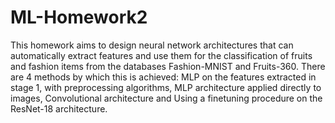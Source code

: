 # ML-Homework2
This homework aims to design neural network architectures that can automatically extract features and use them for the classification of fruits and fashion items from the databases Fashion-MNIST and Fruits-360. There are 4 methods by which this is achieved: MLP on the features extracted in stage 1, with preprocessing algorithms, MLP architecture applied directly to images, Convolutional architecture and Using a finetuning procedure on the ResNet-18 architecture.
